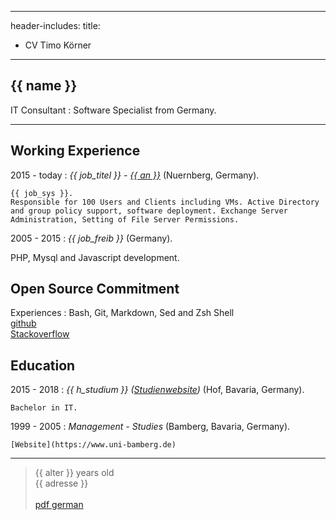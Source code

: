 
---
header-includes: <script src="../js.js"></script> <link rel="stylesheet" href="../style.css">
title:
- CV Timo Körner

---


{{ name }}
----

 IT Consultant
:   Software Specialist from Germany.

---------------------------------

Working Experience
--------------------

2015 - today
:   *{{ job_titel }} -  [{{ an }}](http://www.abdnb.bayern.de/)*
    (Nuernberg, Germany).

    {{ job_sys }}.
    Responsible for 100 Users and Clients including VMs. Active Directory and group policy support, software deployment. Exchange Server Administration, Setting of File Server Permissions.

2005 - 2015
:   *{{ job_freib }}*
    (Germany).

   PHP, Mysql and Javascript development.

Open Source Commitment
--------------------
Experiences
:   Bash, Git, Markdown, Sed and Zsh Shell  
    [github](https://github.com/tik9)  
    [Stackoverflow](https://stackoverflow.com/users/1705829/timo)

Education
----------

2015 - 2018
:   *{{ h_studium }} ([Studienwebsite](https://www.verwaltungsinformatiker.de))*
    (Hof, Bavaria, Germany).

    Bachelor in IT.

1999 - 2005
:   *Management - Studies* (Bamberg, Bavaria, Germany).

    [Website](https://www.uni-bamberg.de)

----

> {{ alter }} years old\
> {{ adresse }}\
> \
> [pdf german](https://tik9.github.io/cv/output/cv.pdf)
